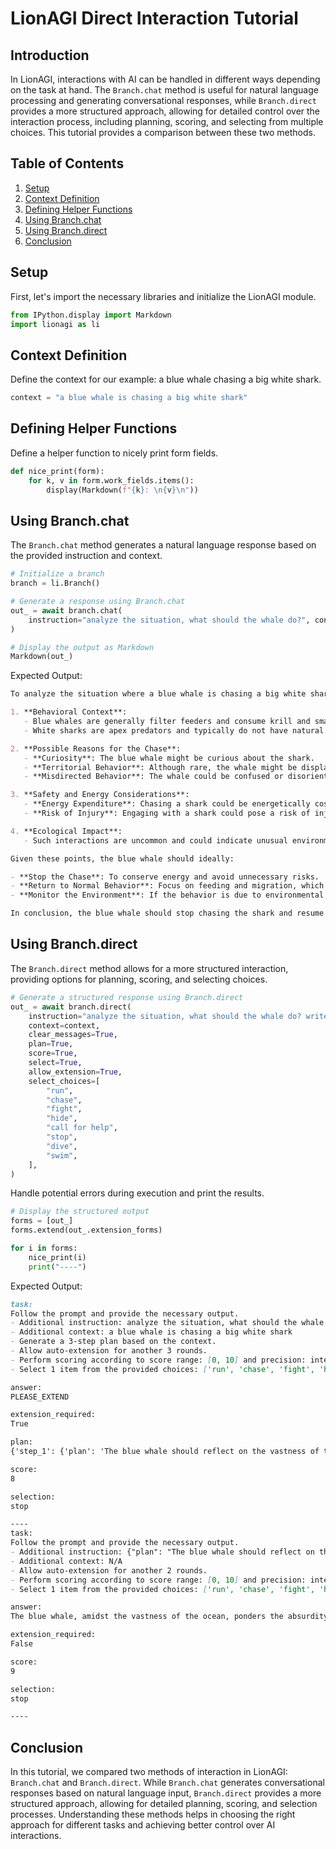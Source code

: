 
# LionAGI Direct Interaction Tutorial

## Introduction

In LionAGI, interactions with AI can be handled in different ways depending on the task at hand. The `Branch.chat` method is useful for natural language processing and generating conversational responses, while `Branch.direct` provides a more structured approach, allowing for detailed control over the interaction process, including planning, scoring, and selecting from multiple choices. This tutorial provides a comparison between these two methods.

## Table of Contents

1. [Setup](#setup)
2. [Context Definition](#context-definition)
3. [Defining Helper Functions](#defining-helper-functions)
4. [Using Branch.chat](#using-branchchat)
5. [Using Branch.direct](#using-branchdirect)
6. [Conclusion](#conclusion)

## Setup

First, let's import the necessary libraries and initialize the LionAGI module.

```python
from IPython.display import Markdown
import lionagi as li
```

## Context Definition

Define the context for our example: a blue whale chasing a big white shark.

```python
context = "a blue whale is chasing a big white shark"
```

## Defining Helper Functions

Define a helper function to nicely print form fields.

```python
def nice_print(form):
    for k, v in form.work_fields.items():
        display(Markdown(f"{k}: \n{v}\n"))
```

## Using Branch.chat

The `Branch.chat` method generates a natural language response based on the provided instruction and context.

```python
# Initialize a branch
branch = li.Branch()

# Generate a response using Branch.chat
out_ = await branch.chat(
    instruction="analyze the situation, what should the whale do?", context=context
)

# Display the output as Markdown
Markdown(out_)
```

Expected Output:

```markdown
To analyze the situation where a blue whale is chasing a big white shark, let's consider several factors:

1. **Behavioral Context**:
   - Blue whales are generally filter feeders and consume krill and small fish. They are not known to chase or hunt sharks.
   - White sharks are apex predators and typically do not have natural predators, especially not from baleen whales like the blue whale.

2. **Possible Reasons for the Chase**:
   - **Curiosity**: The blue whale might be curious about the shark.
   - **Territorial Behavior**: Although rare, the whale might be displaying some form of territorial behavior.
   - **Misdirected Behavior**: The whale could be confused or disoriented, leading to unusual behavior.

3. **Safety and Energy Considerations**:
   - **Energy Expenditure**: Chasing a shark could be energetically costly for the blue whale, which typically conserves energy for long migrations and feeding.
   - **Risk of Injury**: Engaging with a shark could pose a risk of injury to the whale, even if the whale is significantly larger.

4. **Ecological Impact**:
   - Such interactions are uncommon and could indicate unusual environmental conditions or stressors affecting marine life behavior.

Given these points, the blue whale should ideally:

- **Stop the Chase**: To conserve energy and avoid unnecessary risks.
- **Return to Normal Behavior**: Focus on feeding and migration, which are critical for its survival.
- **Monitor the Environment**: If the behavior is due to environmental stressors, it may be beneficial for marine biologists to investigate further.

In conclusion, the blue whale should stop chasing the shark and resume its typical feeding and migratory activities to ensure its well-being and energy conservation.
```

## Using Branch.direct

The `Branch.direct` method allows for a more structured interaction, providing options for planning, scoring, and selecting choices.

```python
# Generate a structured response using Branch.direct
out_ = await branch.direct(
    instruction="analyze the situation, what should the whale do? write a poeticly absurd story",
    context=context,
    clear_messages=True,
    plan=True,
    score=True,
    select=True,
    allow_extension=True,
    select_choices=[
        "run",
        "chase",
        "fight",
        "hide",
        "call for help",
        "stop",
        "dive",
        "swim",
    ],
)
```

Handle potential errors during execution and print the results.

```python
# Display the structured output
forms = [out_]
forms.extend(out_.extension_forms)

for i in forms:
    nice_print(i)
    print("----")
```

Expected Output:

```markdown
task:
Follow the prompt and provide the necessary output.
- Additional instruction: analyze the situation, what should the whale do? write a poeticly absurd story
- Additional context: a blue whale is chasing a big white shark
- Generate a 3-step plan based on the context.
- Allow auto-extension for another 3 rounds.
- Perform scoring according to score range: [0, 10] and precision: integer.
- Select 1 item from the provided choices: ['run', 'chase', 'fight', 'hide', 'call for help', 'stop', 'dive', 'swim'].

answer:
PLEASE_EXTEND

extension_required:
True

plan:
{'step_1': {'plan': 'The blue whale should reflect on the vastness of the ocean and the absurdity of its chase.', 'reason': 'This will set the stage for a poetic and absurd narrative.'}, 'step_2': {'plan': 'The blue whale should then engage in an unexpected activity, such as singing a melancholic song to the moon.', 'reason': 'This adds a layer of poetic absurdity to the story.'}, 'step_3': {'plan': 'Finally, the blue whale should decide on a course of action, such as stopping the chase and pondering the meaning of its pursuit.', 'reason': 'This concludes the story with a reflective and poetic note.'}}

score:
8

selection:
stop

----
task:
Follow the prompt and provide the necessary output.
- Additional instruction: {"plan": "The blue whale should reflect on the vastness of the ocean and the absurdity of its chase.", "reason": "This will set the stage for a poetic and absurd narrative."}
- Additional context: N/A
- Allow auto-extension for another 2 rounds.
- Perform scoring according to score range: [0, 10] and precision: integer.
- Select 1 item from the provided choices: ['run', 'chase', 'fight', 'hide', 'call for help', 'stop', 'dive', 'swim'].

answer:
The blue whale, amidst the vastness of the ocean, ponders the absurdity of its chase. It realizes that in such an expansive and boundless environment, the pursuit seems almost trivial and nonsensical. The whale decides to stop and reflect on the beauty and enormity of its surroundings, embracing the poetic absurdity of its existence.

extension_required:
False

score:
9

selection:
stop

----
```

## Conclusion

In this tutorial, we compared two methods of interaction in LionAGI: `Branch.chat` and `Branch.direct`. While `Branch.chat` generates conversational responses based on natural language input, `Branch.direct` provides a more structured approach, allowing for detailed planning, scoring, and selection processes. Understanding these methods helps in choosing the right approach for different tasks and achieving better control over AI interactions.
